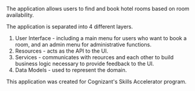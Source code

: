 The application allows users to find and book hotel rooms based on room availability.

The application is separated into 4 different layers.
1. User Interface - including a main menu for users who want to book a room, and an admin menu for administrative functions.
2. Resources - acts as the API to the UI.
3. Services - communicates with reources and each other to build business logic necessary to provide feedback to the UI.
4. Data Models - used to represent the domain.

This application was created for Cognizant's Skills Accelerator program.
